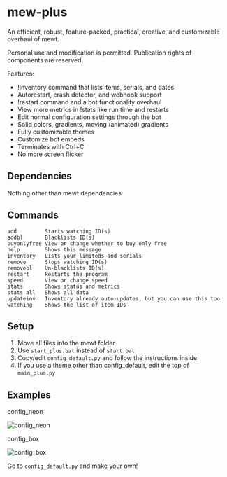# mew-plus
An efficient, robust, feature-packed, practical, creative, and customizable overhaul of mewt.

Personal use and modification is permitted. Publication rights of components are reserved.

Features:
- !inventory command that lists items, serials, and dates
- Autorestart, crash detector, and webhook support
- !restart command and a bot functionality overhaul
- View more metrics in !stats like run time and restarts
- Edit normal configuration settings through the bot 
- Solid colors, gradients, moving (animated) gradients
- Fully customizable themes
- Customize bot embeds
- Terminates with Ctrl+C
- No more screen flicker

## Dependencies
Nothing other than mewt dependencies

## Commands
```
add         Starts watching ID(s)
addbl       Blacklists ID(s)
buyonlyfree View or change whether to buy only free
help        Shows this message
inventory   Lists your limiteds and serials
remove      Stops watching ID(s)
removebl    Un-blacklists ID(s)
restart     Restarts the program
speed       View or change speed
stats       Shows status and metrics
stats all   Shows all data
updateinv   Inventory already auto-updates, but you can use this too
watching    Shows the list of item IDs
```

## Setup
1. Move all files into the mewt folder
2. Use `start_plus.bat` instead of `start.bat`
3. Copy/edit `config_default.py` and follow the instructions inside
4. If you use a theme other than config_default, edit the top of `main_plus.py`

## Examples

config_neon

![config_neon](https://i.imgur.com/nrLZ0Fp.png)

config_box

![config_box](https://i.imgur.com/XqcBXeL.png)

Go to `config_default.py` and make your own!


